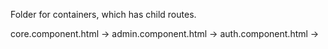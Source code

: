 Folder for containers, which has child routes.

core.component.html -> <router-outlet></router-outlet>
admin.component.html -> <router-outlet></router-outlet>
auth.component.html -> <router-outlet></router-outlet>
